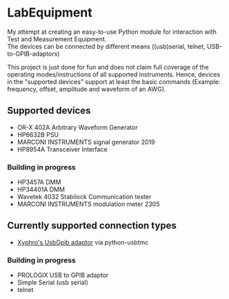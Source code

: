# LabEquipment

My attempt at creating an easy-to-use Python module for interaction with Test and Measurement Equipment.  
The devices can be connected by different means ((usb)serial, telnet, USB-to-GPIB-adaptors)

This project is just done for fun and does not claim full coverage of the operating modes/instructions of all supported instruments.
Hence, devices in the "supported devices" support at least the basic commands (Example: frequency, offset, amplitude and waveform of an AWG).


## Supported devices
* OR-X 402A Arbitrary Waveform Generator
* HP6632B PSU
* MARCONI INSTRUMENTS signal generator 2019
* HP8954A Transceiver Interface

### Building in progress
* HP3457A DMM
* HP34401A DMM
* Wavetek 4032 Stabilock Communication tester
* MARCONI INSTRUMENTS modulation meter 2305

## Currently supported connection types

* [Xyphro's UsbGpib adaptor](https://github.com/xyphro/UsbGpib) via python-usbtmc


### Building in progress
* PROLOGIX USB to GPIB adaptor
* Simple Serial (usb serial)
* telnet
